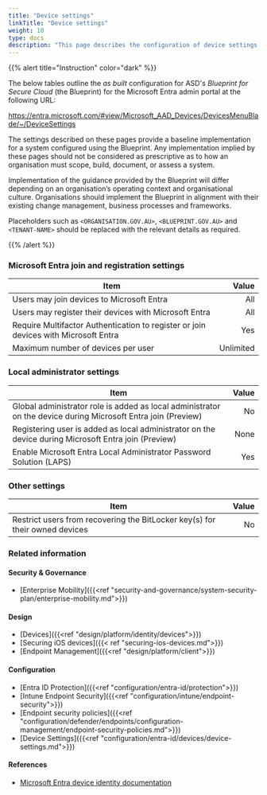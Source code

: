 ```yaml
---
title: "Device settings"
linkTitle: "Device settings"
weight: 10
type: docs
description: "This page describes the configuration of device settings within Microsoft Entra ID associated with systems built according to the guidance provided by ASD's Blueprint for Secure Cloud."
---
```


{{% alert title="Instruction" color="dark" %}}

The below tables outline the *as built* configuration for ASD's *Blueprint for Secure Cloud* (the Blueprint) for the Microsoft Entra admin portal at the following URL:

<https://entra.microsoft.com/#view/Microsoft_AAD_Devices/DevicesMenuBlade/~/DeviceSettings>

The settings described on these pages provide a baseline implementation for a system configured using the Blueprint. Any implementation implied by these pages should not be considered as prescriptive as to how an organisation must scope, build, document, or assess a system.

Implementation of the guidance provided by the Blueprint will differ depending on an organisation’s operating context and organisational culture. Organisations should implement the Blueprint in alignment with their existing change management, business processes and frameworks.

Placeholders such as `<ORGANISATION.GOV.AU>`, `<BLUEPRINT.GOV.AU>` and `<TENANT-NAME>` should be replaced with the relevant details as required.

{{% /alert %}}

### Microsoft Entra join and registration settings

| Item                                                                                |     Value |
| ----------------------------------------------------------------------------------- | --------: |
| Users may join devices to Microsoft Entra                                           |       All |
| Users may register their devices with Microsoft Entra                               |       All |
| Require Multifactor Authentication to register or join devices with Microsoft Entra |       Yes |
| Maximum number of devices per user                                                  | Unlimited |

### Local administrator settings

| Item                                                                                                          | Value |
| ------------------------------------------------------------------------------------------------------------- | ----: |
| Global administrator role is added as local administrator on the device during Microsoft Entra join (Preview) |    No |
| Registering user is added as local administrator on the device during Microsoft Entra join (Preview)         |  None |
| Enable Microsoft Entra Local Administrator Password Solution (LAPS)                                           |   Yes |

### Other settings

| Item                                                                        | Value |
| --------------------------------------------------------------------------- | ----: |
| Restrict users from recovering the BitLocker key(s) for their owned devices |    No |

### Related information

#### Security & Governance

* [Enterprise Mobility]({{<ref "security-and-governance/system-security-plan/enterprise-mobility.md">}})
  
#### Design

* [Devices]({{<ref "design/platform/identity/devices">}})
* [Securing iOS devices]({{< ref "securing-ios-devices.md">}})
* [Endpoint Management]({{<ref "design/platform/client">}})
  
#### Configuration

* [Entra ID Protection]({{<ref "configuration/entra-id/protection">}})
* [Intune Endpoint Security]({{<ref "configuration/intune/endpoint-security">}})
* [Endpoint security policies]({{<ref "configuration/defender/endpoints/configuration-management/endpoint-security-policies.md">}})
* [Device Settings]({{<ref "configuration/entra-id/devices/device-settings.md">}})

#### References

* [Microsoft Entra device identity documentation](https://learn.microsoft.com/entra/identity/devices/)
  